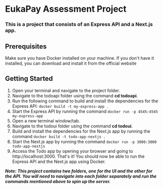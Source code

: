 # EukaPay Assessment Project
### This is a project that consists of an Express API and a Next.js app.

## Prerequisites
Make sure you have Docker installed on your machine. If you don't have it installed, you can download and install it from the official website

## Getting Started
1. Open your terminal and navigate to the project folder.
2. Navigate to the todoapi folder using the command __cd todoapi__.
3. Run the following command to build and install the dependencies for the Express API:
`docker build -t my-express-app .`
4. Start the Express API by running the command `docker run -p 4545:4545 my-express-app`
5. Open a new terminal window/tab.
6. Navigate to the todoui folder using the command __cd todoui__.
7. Build and install the dependencies for the Next.js app by running the command `docker build -t todo-app-nextjs .`
8. Start the Next.js app by running the command `docker run -p 3000:3000 todo-app-nextjs`
9. Access the Todo app by opening your browser and going to http://localhost:3000.
That's it! You should now be able to run the Express API and the Next.js app using Docker.

**_Note: This project contains two folders, one for the UI and the other for the API. You will need to navigate into each folder separately and run the commands mentioned above to spin up the server._**
